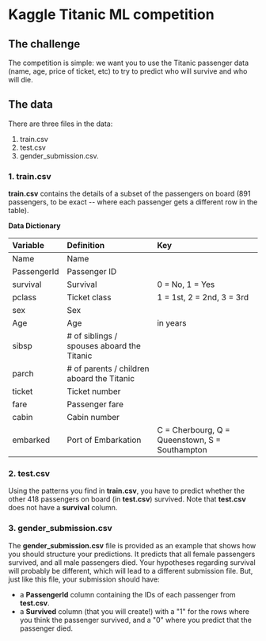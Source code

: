 # Kaggle Titanic ML competition

## The challenge
The competition is simple: we want you to use the Titanic passenger data (name, age, price of ticket, etc) to try to predict who will survive and who will die.

## The data
There are three files in the data: 
1. train.csv
2. test.csv
3.  gender_submission.csv.
   
### 1. train.csv
**train.csv** contains the details of a subset of the passengers on board (891 passengers, to be exact -- where each passenger gets a different row in the table).

**Data Dictionary**

|Variable|Definition|Key|
|:---------|:------------------------------------|:---------|
|Name|Name| |
|PassengerId|Passenger ID| |
|survival|Survival|0 = No, 1 = Yes|
|pclass|Ticket class|1 = 1st, 2 = 2nd, 3 = 3rd|
|sex|Sex|
|Age|Age|in years|
|sibsp|# of siblings / spouses aboard the Titanic| |
|parch|# of parents / children aboard the Titanic| |
|ticket|Ticket number| |
|fare|Passenger fare| |
|cabin|Cabin number| |
|embarked|Port of Embarkation|C = Cherbourg, Q = Queenstown, S = Southampton|

### 2. test.csv
Using the patterns you find in **train.csv**, you have to predict whether the other 418 passengers on board (in **test.csv**) survived.
Note that **test.csv** does not have a **survival** column.

### 3. gender_submission.csv
The **gender_submission.csv** file is provided as an example that shows how you should structure your predictions. It predicts that all female passengers survived, and all male passengers died. Your hypotheses regarding survival will probably be different, which will lead to a different submission file. But, just like this file, your submission should have:

* a **PassengerId** column containing the IDs of each passenger from **test.csv**.
* a **Survived** column (that you will create!) with a "1" for the rows where you think the passenger survived, and a "0" where you predict that the passenger died.